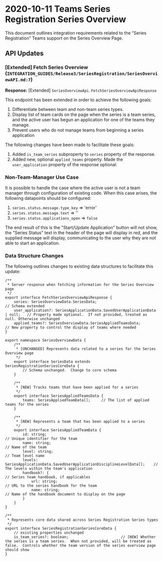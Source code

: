 # 2020-10-11 Teams Series Registration Series Overview

This document outlines integration requirements related to the “Series Registration” Teams support on the Series
Overview Page.

## API Updates

### [Extended] Fetch Series Overview (`INTEGRATION_GUIDES/Release3/SeriesRegistration/SeriesOverviewAPI.md:7`)

**Response:** [Extended] `SeriesOverviewApi.FetchSeriesOverviewApiResponse`

This endpoint has been extended in order to achieve the following goals:

1. Differentiate between team and non-team series types.
1. Display list of team cards on the page when the series is a team series, and the active user has begun an application
   for one of the teams they manage.
1. Prevent users who do not manage teams from beginning a series application

The following changes have been made to facilitate these goals:

1. Added `is_team_series` subproperty to `series` property of the response.
1. Added new, optional `applied_teams` property. Made the `user_application` property of the response optional.

### Non-Team-Manager Use Case

It is possible to handle the case where the active user is not a team manager through configuration of existing code.
When this case arises, the following datapoints should be configured:

1. `series.status.message.type_key` => 'error'
1. `series.status.message.text` => '<message to display to users>'
1. `series.status.applications_open` => `false`

The end result of this is the "Start/Update Application" button will not show, the "Series Status" text in the header of
the page will display in red, and the supplied message will display, communicating to the user why they are not able to
start an application.

### Data Structure Changes

The following outlines changes to existing data structures to facilitate this update:

```
/**
 * Server response when fetching information for the Series Overview page
 */
export interface FetchSeriesOverviewApiResponse {
    series: SeriesOverviewData.SeriesData;                                      // Schema extended
    user_application?: SeriesApplicationData.SavedUserApplicationData | null;   // Property made optional.  If not provided, treated as null. Otherwise unchanged
    applied_teams?: SeriesOverviewData.SeriesAppliedTeamsData;                  // New property to control the display of teams where needed
}

export namespace SeriesOverviewData {
    /**
     * [UNCHANGED] Represents data related to a series for the Series Overview page
     */
    export interface SeriesData extends SeriesRegistrationSeriesCoreData {
        // Schema unchanged.  Change to core schema
    }

    /**
     * [NEW] Tracks teams that have been applied for a series
     */
    export interface SeriesAppliedTeamsData {
        teams: SeriesAppliedTeamData[];     // The list of applied teams for the series
    }

    /**
     * [NEW] Represents a team that has been applied to a series
     */
    export interface SeriesAppliedTeamData {
        id: string;                                                                 // Unique identifier for the team
        name: string;                                                               // Name of the team
        level: string;                                                              // Team level name
        levels: SeriesApplicationData.SavedUserApplicationDisciplineLevelData[];    // The levels within the team's application
        handbook?: {                                                          // Series team handbook, if applicables
            url: string;                                                      // URL to the series handbook for the team
            name: string;                                                     // Name of the handbook document to display on the page
        }
    }
}

/**
 * Represents core data shared across Series Registration Series types
 */
export interface SeriesRegistrationSeriesCoreData {
    // existing properties unchanged
    is_team_series?: boolean;                        // [NEW] Whether the series is a team series.  When not provided, will be treated as false.  Controls whether the team version of the series overview page should show
}
```

